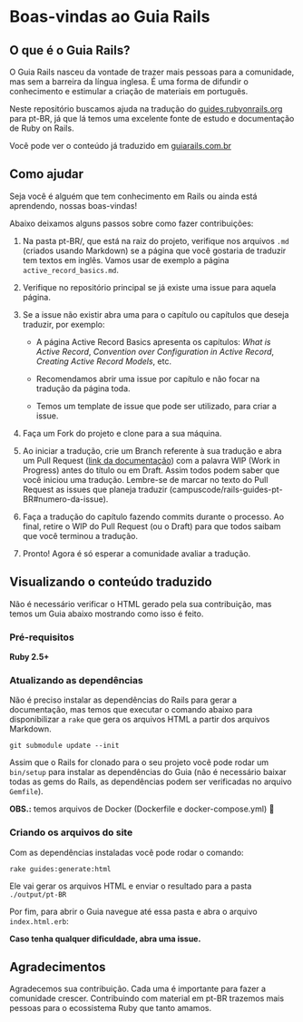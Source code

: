 # Boas-vindas ao Guia Rails

## O que é o Guia Rails?

O Guia Rails nasceu da vontade de trazer mais pessoas para a comunidade, mas sem
a barreira da língua inglesa. É uma forma de difundir o conhecimento e estimular
a criação de materiais em português.

Neste repositório buscamos ajuda na tradução do [guides.rubyonrails.org](https://guides.rubyonrails.org/)
para pt-BR, já que lá temos uma excelente fonte de estudo e documentação de
Ruby on Rails.

Você pode ver o conteúdo já traduzido em [guiarails.com.br](https://guiarails.com.br/)

## Como ajudar

Seja você é alguém que tem conhecimento em Rails ou ainda está aprendendo,
nossas boas-vindas!

Abaixo deixamos alguns passos sobre como fazer contribuições:

1. Na pasta pt-BR/, que está na raiz do projeto, verifique nos arquivos `.md`
(criados usando Markdown) se a página que você gostaria de traduzir tem textos
em inglês. Vamos usar de exemplo a página `active_record_basics.md`.

1. Verifique no repositório principal se já existe uma issue para aquela página.
1. Se a issue não existir abra uma para o capítulo ou capítulos que deseja traduzir, por exemplo:

    - A página Active Record Basics apresenta os capítulos: *What is Active
      Record*, *Convention over Configuration in Active Record*,
      *Creating Active Record Models*, etc.

    - Recomendamos abrir uma issue por capítulo e não focar na tradução da
      página toda.
    - Temos um template de issue que pode ser utilizado, para criar a issue.

1. Faça um Fork do projeto e clone para a sua máquina.

1. Ao iniciar a tradução, crie um Branch referente à sua tradução e abra um Pull
Request ([link da documentação](https://help.github.com/en/articles/creating-a-pull-request))
com a palavra WIP (Work in Progress) antes do título ou em Draft. Assim todos
podem saber que você iniciou uma tradução. Lembre-se de marcar no texto do
Pull Request as issues que planeja traduzir
(campuscode/rails-guides-pt-BR#numero-da-issue).

1. Faça a tradução do capítulo fazendo commits durante o processo. Ao final,
retire o WIP do Pull Request (ou o Draft) para que todos saibam que você
terminou a tradução.

1. Pronto! Agora é só esperar a comunidade avaliar a tradução.

## Visualizando o conteúdo traduzido

Não é necessário verificar o HTML gerado pela sua contribuição, mas temos
um Guia abaixo mostrando como isso é feito.

### Pré-requisitos

**Ruby 2.5+**

### Atualizando as dependências

Não é preciso instalar as dependências do Rails para gerar a documentação,
mas temos que executar o comando abaixo para disponibilizar a `rake` que
gera os arquivos HTML a partir dos arquivos Markdown.

`git submodule update --init`

Assim que o Rails for clonado para o seu projeto você pode rodar um `bin/setup`
para instalar as dependências do Guia (não é necessário baixar todas as gems do
Rails, as dependências podem ser verificadas no arquivo `Gemfile`).

**OBS.:** temos arquivos de Docker (Dockerfile e docker-compose.yml)
:slightly_smiling_face:


### Criando os arquivos do site

Com as dependências instaladas você pode rodar o comando:

`rake guides:generate:html`

Ele vai gerar os arquivos HTML e enviar o resultado para a pasta
`./output/pt-BR`

Por fim, para abrir o Guia navegue até essa pasta e abra o arquivo
`index.html.erb`:

**Caso tenha qualquer dificuldade, abra uma issue.**

## Agradecimentos

Agradecemos sua contribuição. Cada uma é importante para fazer a comunidade
crescer. Contribuindo com material em pt-BR trazemos mais pessoas
para o ecossistema Ruby que tanto amamos.
